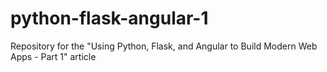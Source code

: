 # python-flask-angular-1
Repository for the "Using Python, Flask, and Angular to Build Modern Web Apps - Part 1" article
